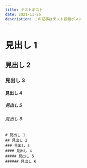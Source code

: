 ```yaml
---
title: テストポスト
date: 2021-11-26
description: この記事はテスト投稿ポスト
---
```

# 見出し 1

## 見出し 2

### 見出し 3

#### 見出し 4

##### 見出し 5

###### 見出し 6

    # 見出し 1
    ## 見出し 2
    ### 見出し 3
    #### 見出し 4
    ##### 見出し 5
    ###### 見出し 6


